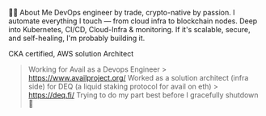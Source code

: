 👨‍💻 About Me
DevOps engineer by trade, crypto-native by passion. I automate everything I touch — from cloud infra to blockchain nodes. Deep into Kubernetes, CI/CD, Cloud-Infra & monitoring. If it's scalable, secure, and self-healing, I'm probably building it.

CKA certified, AWS solution Architect

> Working for Avail as a Devops Engineer > https://www.availproject.org/
> Worked as a solution architect (infra side) for DEQ (a liquid staking protocol for avail on eth) > https://deq.fi/
> Trying to do my part best before I gracefully shutdown 🫡
